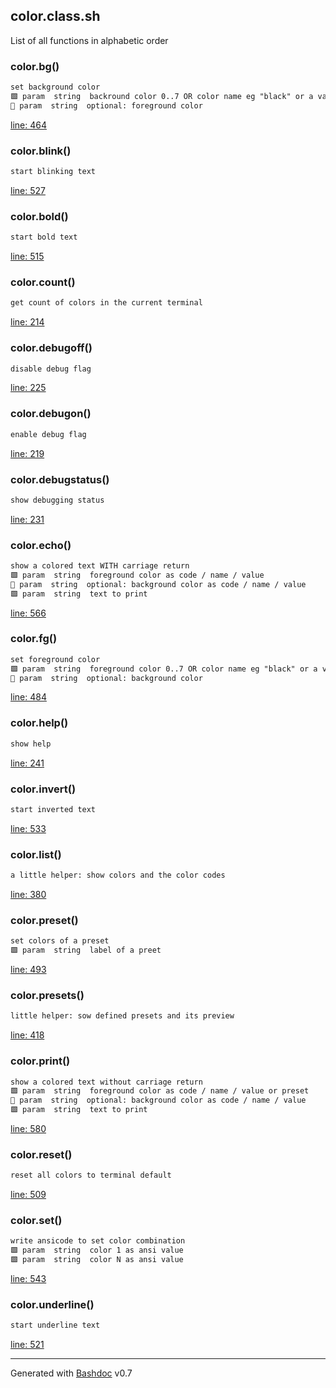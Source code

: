 ## color.class.sh

List of all functions in alphabetic order

### color.bg()

```txt
set background color
🟩 param  string  backround color 0..7 OR color name eg "black" or a valid color value eg "1;30"
🔹 param  string  optional: foreground color
```

[line: 464](https://github.com/axelhahn/bash_colorfunctions/blob/main/src/color.class.sh#L464)

### color.blink()

```txt
start blinking text
```

[line: 527](https://github.com/axelhahn/bash_colorfunctions/blob/main/src/color.class.sh#L527)

### color.bold()

```txt
start bold text
```

[line: 515](https://github.com/axelhahn/bash_colorfunctions/blob/main/src/color.class.sh#L515)

### color.count()

```txt
get count of colors in the current terminal
```

[line: 214](https://github.com/axelhahn/bash_colorfunctions/blob/main/src/color.class.sh#L214)

### color.debugoff()

```txt
disable debug flag
```

[line: 225](https://github.com/axelhahn/bash_colorfunctions/blob/main/src/color.class.sh#L225)

### color.debugon()

```txt
enable debug flag
```

[line: 219](https://github.com/axelhahn/bash_colorfunctions/blob/main/src/color.class.sh#L219)

### color.debugstatus()

```txt
show debugging status
```

[line: 231](https://github.com/axelhahn/bash_colorfunctions/blob/main/src/color.class.sh#L231)

### color.echo()

```txt
show a colored text WITH carriage return
🟩 param  string  foreground color as code / name / value
🔹 param  string  optional: background color as code / name / value
🟩 param  string  text to print
```

[line: 566](https://github.com/axelhahn/bash_colorfunctions/blob/main/src/color.class.sh#L566)

### color.fg()

```txt
set foreground color
🟩 param  string  foreground color 0..7 OR color name eg "black" or a valid color value eg "1;30"
🔹 param  string  optional: background color
```

[line: 484](https://github.com/axelhahn/bash_colorfunctions/blob/main/src/color.class.sh#L484)

### color.help()

```txt
show help
```

[line: 241](https://github.com/axelhahn/bash_colorfunctions/blob/main/src/color.class.sh#L241)

### color.invert()

```txt
start inverted text
```

[line: 533](https://github.com/axelhahn/bash_colorfunctions/blob/main/src/color.class.sh#L533)

### color.list()

```txt
a little helper: show colors and the color codes
```

[line: 380](https://github.com/axelhahn/bash_colorfunctions/blob/main/src/color.class.sh#L380)

### color.preset()

```txt
set colors of a preset
🟩 param  string  label of a preet
```

[line: 493](https://github.com/axelhahn/bash_colorfunctions/blob/main/src/color.class.sh#L493)

### color.presets()

```txt
little helper: sow defined presets and its preview
```

[line: 418](https://github.com/axelhahn/bash_colorfunctions/blob/main/src/color.class.sh#L418)

### color.print()

```txt
show a colored text without carriage return
🟩 param  string  foreground color as code / name / value or preset
🔹 param  string  optional: background color as code / name / value
🟩 param  string  text to print
```

[line: 580](https://github.com/axelhahn/bash_colorfunctions/blob/main/src/color.class.sh#L580)

### color.reset()

```txt
reset all colors to terminal default
```

[line: 509](https://github.com/axelhahn/bash_colorfunctions/blob/main/src/color.class.sh#L509)

### color.set()

```txt
write ansicode to set color combination
🟩 param  string  color 1 as ansi value
🟩 param  string  color N as ansi value
```

[line: 543](https://github.com/axelhahn/bash_colorfunctions/blob/main/src/color.class.sh#L543)

### color.underline()

```txt
start underline text
```

[line: 521](https://github.com/axelhahn/bash_colorfunctions/blob/main/src/color.class.sh#L521)

- - -
Generated with [Bashdoc](https://github.com/axelhahn/bashdoc) v0.7
